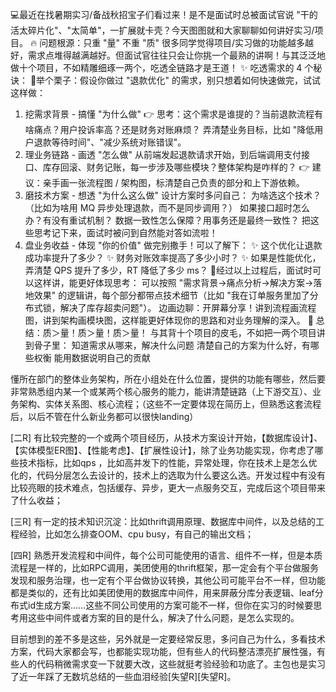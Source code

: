 💻最近在找暑期实习/备战秋招宝子们看过来！是不是面试时总被面试官说 "干的活太碎片化"、"太简单"，一扩展就卡壳？今天图图就和大家聊聊如何讲好实习/项目。
🔥 问题根源：只重 "量" 不重 "质"
很多同学觉得项目/实习做的功能越多越好，需求点堆得越满越好。但面试官往往只会让你挑一个最熟的讲啊！与其泛泛地做十个项目，不如精雕细琢一两个，吃透全链路才是王道！
✨ 吃透需求的 4 个秘诀：
🌰举个栗子：假设你做过 "退款优化" 的需求，别只想着如何快速做完，试试这样做：
1. 挖需求背景 - 搞懂 "为什么做"
👉 思考：这个需求是谁提的？当前退款流程有啥痛点？用户投诉率高？还是财务对账麻烦？
弄清楚业务目标，比如 "降低用户退款等待时间"、"减少系统对账错误"。
2. 理业务链路 - 画透 "怎么做"
从前端发起退款请求开始，到后端调用支付接口、库存回滚、财务记账，每一步涉及哪些模块？整体架构是咋样的？
👉 建议：亲手画一张流程图 / 架构图，标清楚自己负责的部分和上下游依赖。
3. 磨技术方案 - 想透 "为什么这么做"
设计方案时多问自己：
为啥选这个技术？（比如为啥用 MQ 异步处理退款，而不是同步调用？）
如果接口超时怎么办？有没有重试机制？
数据一致性怎么保障？用事务还是最终一致性？
把这些思考记下来，面试时被问到自然能对答如流啦！
4. 盘业务收益 - 体现 "你的价值"
做完别撒手！可以了解下：
✨ 这个优化让退款成功率提升了多少？
✨ 财务对账效率提高了多少小时？
✨ 如果是性能优化，弄清楚 QPS 提升了多少，RT 降低了多少 ms？
🎯经过以上过程后，面试时可以这样讲，能更好体现思考：
可以按照 "需求背景→痛点分析→解决方案→落地效果" 的逻辑讲，每个部分都带点技术细节（比如 "我在订单服务里加了分布式锁，解决了库存超卖问题"）。
边画边聊：开屏幕分享！讲到流程画流程图，讲到架构画模块图，这样能更好体现你的思路和对业务理解的深入。
📝 总结：质＞量！质＞量！质＞量！
与其背十个项目的皮毛，不如把一两个项目讲到骨子里：
知道需求从哪来，解决什么问题
清楚自己的方案为什么好，有哪些权衡
能用数据说明自己的贡献


懂所在部门的整体业务架构，所在小组处在什么位置，提供的功能有哪些，然后要非常熟悉组内某一个或某两个核心服务的能力，能讲清楚链路（上下游交互）、业务架构、实体关系图、核心流程；（这些不一定要体现在简历上，但熟悉这套流程后，以后不管在什么新业务都可以很快landing）
	
[二R] 有比较完整的一个或两个项目经历，从技术方案设计开始，【数据库设计】、【实体模型ER图】、【性能考虑】、【扩展性设计】，除了业务功能实现，你考虑了哪些技术指标，比如qps ，比如高并发下的性能，异常处理，你在技术上是怎么优化的，代码分层怎么去设计的，技术上的选取为什么要这么选。开发过程中有没有比较亮眼的技术难点，包括缓存、异步，更大一点服务交互，完成后这个项目带来了什么收益；
	
[三R] 有一定的技术知识沉淀：比如thrift调用原理、数据库中间件，以及总结的工程经验，比如怎么排查OOM、cpu busy，有自己的输出文档；
	
[四R] 熟悉开发流程和中间件，每个公司可能使用的语言、组件不一样，但是本质流程是一样的，比如RPC调用，美团使用的thrift框架，那一定会有个平台做服务发现和服务治理，也一定有个平台做协议转换，其他公司可能平台不一样，但功能都是类似的，还有比如美团使用的数据库中间件，用来屏蔽分库分表逻辑、leaf分布式id生成方案……这些不同公司使用的方案可能不一样，但你在实习的时候要思考用这些中间件或者方案的目的是什么，解决了什么问题，是怎么实现的。
	
目前想到的差不多是这些，另外就是一定要经常反思，多问自己为什么，多看技术方案，代码大家都会写，也都能实现功能，但有些人的代码整洁漂亮扩展性强，有些人的代码稍微需求变一下就要大改，这些就挺考验经验和功底了。主包也是实习了近一年踩了无数坑总结的一些血泪经验[失望R][失望R]。

